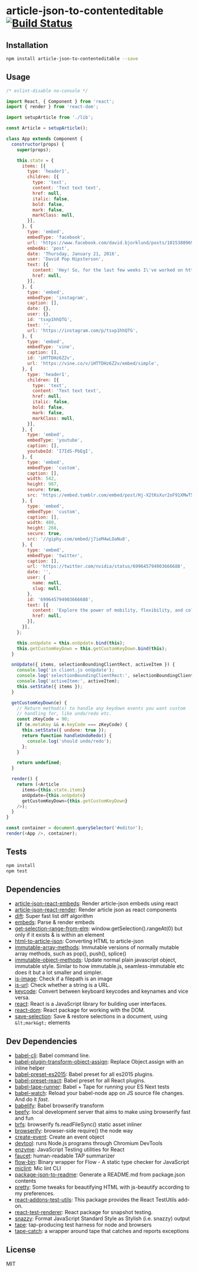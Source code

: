 # article-json-to-contenteditable [![Build Status](https://travis-ci.org/micnews/article-json-to-contenteditable.png?branch=master)](https://travis-ci.org/micnews/article-json-to-contenteditable)



## Installation

```sh
npm install article-json-to-contenteditable --save
```

## Usage

```js
/* eslint-disable no-console */

import React, { Component } from 'react';
import { render } from 'react-dom';

import setupArticle from './lib';

const Article = setupArticle();

class App extends Component {
  constructor(props) {
    super(props);

    this.state = {
      items: [{
        type: 'header1',
        children: [{
          type: 'text',
          content: 'Text text text',
          href: null,
          italic: false,
          bold: false,
          mark: false,
          markClass: null,
        }],
      }, {
        type: 'embed',
        embedType: 'facebook',
        url: 'https://www.facebook.com/david.bjorklund/posts/10153809692501070',
        embedAs: 'post',
        date: 'Thursday, January 21, 2016',
        user: 'David Pop Hipsterson',
        text: [{
          content: 'Hey! So, for the last few weeks I\'ve worked on https://mic.com/ - the new home for mic.com - please take a look :)',
          href: null,
        }],
      }, {
        type: 'embed',
        embedType: 'instagram',
        caption: [],
        date: {},
        user: {},
        id: 'tsxp1hhQTG',
        text: '',
        url: 'https://instagram.com/p/tsxp1hhQTG',
      }, {
        type: 'embed',
        embedType: 'vine',
        caption: [],
        id: 'iHTTDHz6Z2v',
        url: 'https://vine.co/v/iHTTDHz6Z2v/embed/simple',
      }, {
        type: 'header1',
        children: [{
          type: 'text',
          content: 'Text text text',
          href: null,
          italic: false,
          bold: false,
          mark: false,
          markClass: null,
        }],
      }, {
        type: 'embed',
        embedType: 'youtube',
        caption: [],
        youtubeId: 'I7IdS-PbEgI',
      }, {
        type: 'embed',
        embedType: 'custom',
        caption: [],
        width: 542,
        height: 987,
        secure: true,
        src: 'https://embed.tumblr.com/embed/post/Hj-X2tKsXur2oF91XMwT5w/141227828011?width=542&language=en_US&did=da39a3ee5e6b4b0d3255bfef95601890afd80709',
      }, {
        type: 'embed',
        embedType: 'custom',
        caption: [],
        width: 480,
        height: 268,
        secure: true,
        src: '//giphy.com/embed/j7ieM4wLOaNu8',
      }, {
        type: 'embed',
        embedType: 'twitter',
        caption: [],
        url: 'https://twitter.com/nvidia/status/699645794903666688',
        date: '',
        user: {
          name: null,
          slug: null,
        },
        id: '699645794903666688',
        text: [{
          content: 'Explore the power of mobility, flexibility, and collaboration at #GTC16. Learn more: http://nvda.ly/Y65h9 pic.twitter.com/cZ34wHVJaP',
          href: null,
        }],
      }],
    };

    this.onUpdate = this.onUpdate.bind(this);
    this.getCustomKeyDown = this.getCustomKeyDown.bind(this);
  }

  onUpdate({ items, selectionBoundingClientRect, activeItem }) {
    console.log('in client.js onUpdate');
    console.log('selectionBoundingClientRect:', selectionBoundingClientRect);
    console.log('activeItem:', activeItem);
    this.setState({ items });
  }

  getCustomKeyDown(e) {
    // Return method(s) to handle any keydown events you want custom
    // handling for, like undo/redo etc.
    const zKeyCode = 90;
    if (e.metaKey && e.keyCode === zKeyCode) {
      this.setState({ undone: true });
      return function handleUndoRedo() {
        console.log('should undo/redo');
      };
    }

    return undefined;
  }

  render() {
    return (<Article
      items={this.state.items}
      onUpdate={this.onUpdate}
      getCustomKeyDown={this.getCustomKeyDown}
    />);
  }
}

const container = document.querySelector('#editor');
render(<App />, container);

```

## Tests

```sh
npm install
npm test
```

## Dependencies

- [article-json-react-embeds](https://github.com/micnews/article-json-react-embeds): Render article-json embeds using react
- [article-json-react-render](https://github.com/micnews/article-json-react-render): Render article json as react components
- [dift](https://github.com/ashaffer/dift): Super fast list diff algorithm
- [embeds](https://github.com/micnews/embeds): Parse &amp; render embeds
- [get-selection-range-from-elm](https://github.com/micnews/get-selection-range-from-elm): window.getSelection().rangeAt(0) but only if it exists &amp; is within an element
- [html-to-article-json](https://github.com/micnews/html-to-article-json): Converting HTML to article-json
- [immutable-array-methods](https://github.com/micnews/immutable-array-methods): Immutable versions of normally mutable array methods, such as pop(), push(), splice()
- [immutable-object-methods](https://github.com/micnews/immutable-object-methods): Update normal plain javascript object, immutable style. Simlar to how immutable.js, seamless-immutable etc does it but a lot smaller and simpler.
- [is-image](https://github.com/sindresorhus/is-image): Check if a filepath is an image
- [is-url](https://github.com/segmentio/is-url): Check whether a string is a URL.
- [keycode](https://github.com/timoxley/keycode): Convert between keyboard keycodes and keynames and vice versa.
- [react](https://github.com/facebook/react): React is a JavaScript library for building user interfaces.
- [react-dom](https://github.com/facebook/react): React package for working with the DOM.
- [save-selection](https://github.com/micnews/save-selection): Save &amp; restore selections in a document, using `&lt;mark&gt;` elements

## Dev Dependencies

- [babel-cli](https://github.com/babel/babel/tree/master/packages): Babel command line.
- [babel-plugin-transform-object-assign](https://github.com/babel/babel/tree/master/packages): Replace Object.assign with an inline helper
- [babel-preset-es2015](https://github.com/babel/babel/tree/master/packages): Babel preset for all es2015 plugins.
- [babel-preset-react](https://github.com/babel/babel/tree/master/packages): Babel preset for all React plugins.
- [babel-tape-runner](https://github.com/wavded/babel-tape-runner): Babel + Tape for running your ES Next tests
- [babel-watch](https://github.com/kmagiera/babel-watch): Reload your babel-node app on JS source file changes. And do it *fast*.
- [babelify](https://github.com/babel/babelify): Babel browserify transform
- [beefy](https://github.com/chrisdickinson/beefy): local development server that aims to make using browserify fast and fun
- [brfs](https://github.com/substack/brfs): browserify fs.readFileSync() static asset inliner
- [browserify](https://github.com/substack/node-browserify): browser-side require() the node way
- [create-event](https://github.com/kenany/create-event): Create an event object
- [devtool](https://github.com/Jam3/devtool): runs Node.js programs through Chromium DevTools
- [enzyme](https://github.com/airbnb/enzyme): JavaScript Testing utilities for React
- [faucet](https://github.com/substack/faucet): human-readable TAP summarizer
- [flow-bin](https://github.com/flowtype/flow-bin): Binary wrapper for Flow - A static type checker for JavaScript
- [miclint](https://github.com/micnews/miclint): Mic lint CLI
- [package-json-to-readme](https://github.com/zeke/package-json-to-readme): Generate a README.md from package.json contents
- [pretty](https://github.com/jonschlinkert/pretty): Some tweaks for beautifying HTML with js-beautify according to my preferences.
- [react-addons-test-utils](https://github.com/facebook/react): This package provides the React TestUtils add-on.
- [react-test-renderer](https://github.com/facebook/react): React package for snapshot testing.
- [snazzy](https://github.com/feross/snazzy): Format JavaScript Standard Style as Stylish (i.e. snazzy) output
- [tape](https://github.com/substack/tape): tap-producing test harness for node and browsers
- [tape-catch](https://github.com/michaelrhodes/tape-catch): a wrapper around tape that catches and reports exceptions


## License

MIT
